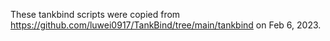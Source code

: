These tankbind scripts were copied from https://github.com/luwei0917/TankBind/tree/main/tankbind on Feb 6, 2023.
